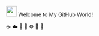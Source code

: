 
<p align="left">
  <img src="./icon/hand.gif" width="28">
  Welcome to My GitHub World!
</p>
<p align="left">
  ☕ ☁️ 🐧 🐳 ☸️ 👾 🐋
</p>

